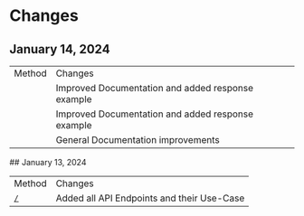# Changes

<!-- Maintain a changelog or release notes section
to inform users about updates, changes, and new features in different API versions -->
## January 14, 2024
<table>
<tr>
<td>Method</td>
<td>Changes</td>
</tr>
<tr>
<td><a href="WalletHub.md"></a></td>
<td>Improved Documentation and added response example</td>
</tr>
<tr>
<td><a href="Wallets.md"></a></td>
<td>Improved Documentation and added response example</td>
</tr>
<tr>
<td><a href="Transactions.md"></a></td>
<td>General Documentation improvements</td>
</tr>
</table>
## January 13, 2024

<table>
<tr>
<td>Method</td>
<td>Changes</td>
</tr>
<tr>
<td><a href="API-reference.md"><code>/</code></a></td>
<td>Added all API Endpoints and their Use-Case</td>
</tr>
</table>
